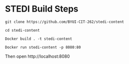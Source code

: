 # STEDI Build Steps

`git clone https://github.com/BYUI-CIT-262/stedi-content`

`cd stedi-content`

`Docker build . -t stedi-content`


`Docker run stedi-content -p 8080:80`

Then open http://localhost:8080
